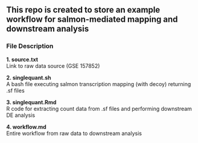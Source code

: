 ## This repo is created to store an example workflow for salmon-mediated mapping and downstream analysis 


### File Description 

**1. source.txt**     
Link to raw data source (GSE 157852)

**2. singlequant.sh**    
A bash file executing salmon transcription mapping (with decoy) returning .sf files 

**3. singlequant.Rmd**    
R code for extracting count data from .sf files and performing downstream DE analysis

**4. workflow.md**   
Entire workflow from raw data to downstream analysis
